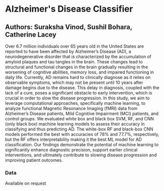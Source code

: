# Alzheimer's Disease Classifier

## Authors: Suraksha Vinod, Sushil Bohara, Catherine Lacey

Over 6.7 million individuals over 65 years old in the United States are reported to have been affected by Alzheimer’s Disease (AD), a neurodegenerative disorder that is characterized by the accumulation of amyloid plaques and tau tangles in the brain. These changes lead to structural and functional changes in the brain gradually resulting in the worsening of cognitive abilities, memory loss, and impaired functioning in daily life. Currently, AD remains hard to clinically diagnose as it relies on observable symptoms, which may not be present until 10 years after damage begins due to the disease. This delay in diagnosis, coupled with the lack of a cure, poses a significant obstacle to early intervention, which is crucial in order to slow the disease progression. In this study, we aim to leverage computational approaches, specifically machine learning, to analyze functional Magnetic Resonance Imaging (fMRI) data from Alzheimer’s Disease patients, Mild Cognitive Impairment (MCI) patients, and control groups. We evaluated white box and black box SVM, RF, and CNN (only black box) machine learning models to assess their accuracy in classifying and thus predicting AD. The white-box RF and black-box CNN models performed the best with accuracies of 78% and 77.7%, respectively, but the RF offers interpretability making it the best ML model for AD classification. Our findings demonstrate the potential of machine learning to significantly enhance diagnostic precision, support earlier clinical interventions, and ultimately contribute to slowing disease progression and improving patient outcomes. 

### Data
Available on request
